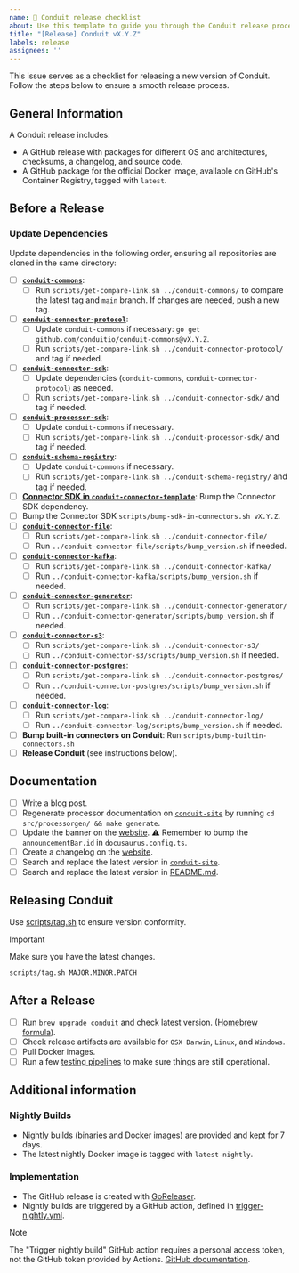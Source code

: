 ```yaml
---
name: 🚢 Conduit release checklist
about: Use this template to guide you through the Conduit release process.
title: "[Release] Conduit vX.Y.Z"
labels: release
assignees: ''
---
```



This issue serves as a checklist for releasing a new version of Conduit.
Follow the steps below to ensure a smooth release process.

## General Information

A Conduit release includes:

- A GitHub release with packages for different OS and architectures, checksums,
  a changelog, and source code.
- A GitHub package for the official Docker image, available on GitHub's Container
  Registry, tagged with `latest`.

## Before a Release

### Update Dependencies

Update dependencies in the following order, ensuring all repositories are cloned
in the same directory:

- [ ] **[`conduit-commons`](https://github.com/ConduitIO/conduit-commons)**:
  - [ ] Run `scripts/get-compare-link.sh ../conduit-commons/` to compare the
    latest tag and `main` branch. If changes are needed, push a new tag.
- [ ] **[`conduit-connector-protocol`](https://github.com/ConduitIO/conduit-connector-protocol)**:
  - [ ] Update `conduit-commons` if necessary: `go get github.com/conduitio/conduit-commons@vX.Y.Z`.
  - [ ] Run `scripts/get-compare-link.sh ../conduit-connector-protocol/` and tag if needed.
- [ ] **[`conduit-connector-sdk`](https://github.com/ConduitIO/conduit-connector-sdk)**:
  - [ ] Update dependencies (`conduit-commons`, `conduit-connector-protocol`) as needed.
  - [ ] Run `scripts/get-compare-link.sh ../conduit-connector-sdk/` and tag if needed.
- [ ] **[`conduit-processor-sdk`](https://github.com/ConduitIO/conduit-processor-sdk)**:
  - [ ] Update `conduit-commons` if necessary.
  - [ ] Run `scripts/get-compare-link.sh ../conduit-processor-sdk/` and tag if needed.
- [ ] **[`conduit-schema-registry`](https://github.com/ConduitIO/conduit-schema-registry)**:
  - [ ] Update `conduit-commons` if necessary.
  - [ ] Run `scripts/get-compare-link.sh ../conduit-schema-registry/` and tag if needed.
- [ ] **[Connector SDK in `conduit-connector-template`](https://github.com/ConduitIO/conduit-connector-template)**:
  Bump the Connector SDK dependency.
- [ ] Bump the Connector SDK `scripts/bump-sdk-in-connectors.sh vX.Y.Z`.
- [ ] **[`conduit-connector-file`](https://github.com/ConduitIO/conduit-connector-file)**:
  - [ ] Run `scripts/get-compare-link.sh ../conduit-connector-file/`
  - [ ] Run `../conduit-connector-file/scripts/bump_version.sh` if needed.
- [ ] **[`conduit-connector-kafka`](https://github.com/ConduitIO/conduit-connector-kafka)**:
  - [ ] Run `scripts/get-compare-link.sh ../conduit-connector-kafka/`
  - [ ] Run `../conduit-connector-kafka/scripts/bump_version.sh` if needed.
- [ ] **[`conduit-connector-generator`](https://github.com/ConduitIO/conduit-connector-generator)**:
  - [ ] Run `scripts/get-compare-link.sh ../conduit-connector-generator/`
  - [ ] Run `../conduit-connector-generator/scripts/bump_version.sh` if needed.
- [ ] **[`conduit-connector-s3`](https://github.com/ConduitIO/conduit-connector-s3)**:
  - [ ] Run `scripts/get-compare-link.sh ../conduit-connector-s3/`
  - [ ] Run `../conduit-connector-s3/scripts/bump_version.sh` if needed.
- [ ] **[`conduit-connector-postgres`](https://github.com/ConduitIO/conduit-connector-postgres)**:
  - [ ] Run `scripts/get-compare-link.sh ../conduit-connector-postgres/`
  - [ ] Run `../conduit-connector-postgres/scripts/bump_version.sh` if needed.
- [ ] **[`conduit-connector-log`](https://github.com/ConduitIO/conduit-connector-log)**:
  - [ ] Run `scripts/get-compare-link.sh ../conduit-connector-log/`
  - [ ] Run `../conduit-connector-log/scripts/bump_version.sh` if needed.
- [ ] **Bump built-in connectors on Conduit**: Run `scripts/bump-builtin-connectors.sh`
- [ ] **Release Conduit** (see instructions below).

## Documentation

- [ ] Write a blog post.
- [ ] Regenerate processor documentation on [`conduit-site`](https://github.com/ConduitIO/conduit-site)
  by running `cd src/processorgen/ && make generate`.
- [ ] Update the banner on the [website](https://github.com/ConduitIO/conduit-site).
  ⚠️ Remember to bump the `announcementBar.id` in `docusaurus.config.ts`.
- [ ] Create a changelog on the [website](https://github.com/ConduitIO/conduit-site).
- [ ] Search and replace the latest version in [`conduit-site`](https://github.com/ConduitIO/conduit-site).
- [ ] Search and replace the latest version in [README.md](https://github.com/ConduitIO/conduit/blob/main/README.md).

## Releasing Conduit

Use [scripts/tag.sh](https://github.com/ConduitIO/conduit/blob/main/scripts/tag.sh) to ensure version conformity.

> [!IMPORTANT]  
> Make sure you have the latest changes.

```sh
scripts/tag.sh MAJOR.MINOR.PATCH
```

## After a Release

- [ ] Run `brew upgrade conduit` and check latest version.
  ([Homebrew formula](https://github.com/Homebrew/homebrew-core/blob/master/Formula/c/conduit.rb)).
- [ ] Check release artifacts are available for `OSX Darwin`, `Linux`, and `Windows`.
- [ ] Pull Docker images.
- [ ] Run a few [testing pipelines](https://github.com/ConduitIO/conduit/tree/main/examples/pipelines)
  to make sure things are still operational.

## Additional information

### Nightly Builds

- Nightly builds (binaries and Docker images) are provided and kept for 7 days.
- The latest nightly Docker image is tagged with `latest-nightly`.

### Implementation

- The GitHub release is created with [GoReleaser](https://github.com/goreleaser/goreleaser/).
- Nightly builds are triggered by a GitHub action, defined in [trigger-nightly.yml](/.github/workflows/trigger-nightly.yml).

> [!NOTE]  
> The "Trigger nightly build" GitHub action requires a personal access token, not the GitHub token provided by Actions.
> [GitHub documentation](https://docs.github.com/en/actions/using-workflows/triggering-a-workflow#triggering-a-workflow-from-a-workflow).
